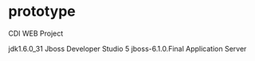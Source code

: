 prototype
=========

CDI WEB Project 

jdk1.6.0_31
Jboss Developer Studio 5
jboss-6.1.0.Final Application Server
